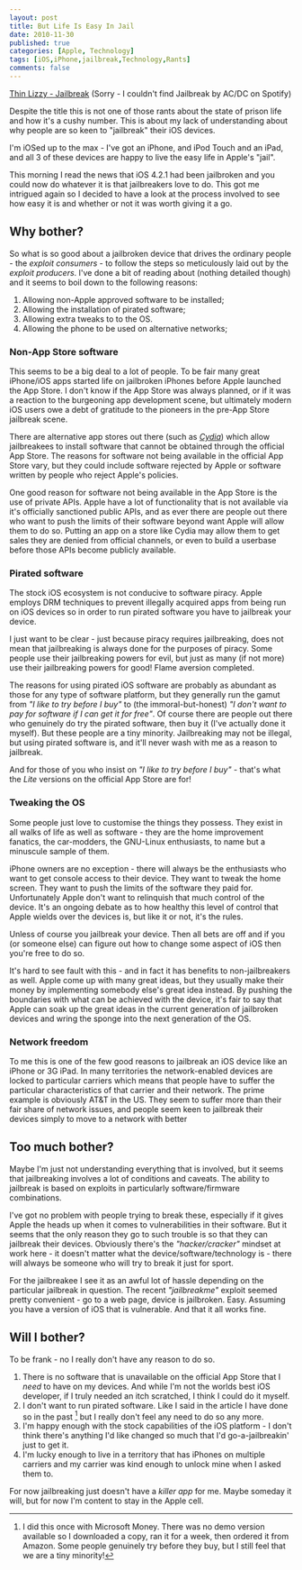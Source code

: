 ```yaml
---
layout: post
title: But Life Is Easy In Jail
date: 2010-11-30
published: true
categories: [Apple, Technology]
tags: [iOS,iPhone,jailbreak,Technology,Rants]
comments: false
---
```


[Thin Lizzy - Jailbreak](http://open.spotify.com/album/35g1RdojcIv7HKBKOMypbf)
(Sorry - I couldn't find Jailbreak by AC/DC on Spotify)

Despite the title this is not one of those rants about the state of prison life and how it's a cushy number. This is about my lack of understanding about why people are so keen to "jailbreak" their iOS devices.

I'm iOSed up to the max - I've got an iPhone, and iPod Touch and an iPad, and all 3 of these devices are happy to live the easy life in Apple's "jail".

This morning I read the news that iOS 4.2.1 had been jailbroken and you could now do whatever it is that jailbreakers love to do. This got me intrigued again so I decided to have a look at the process involved to see how easy it is and whether or not it was worth giving it a go.

Why bother?
-----------

So what is so good about a jailbroken device that drives the ordinary people - the *exploit consumers* - to follow the steps so meticulously laid out by the *exploit producers*. I've done a bit of reading about (nothing detailed though) and it seems to boil down to the following reasons:

1. Allowing non-Apple approved software to be installed;
2. Allowing the installation of pirated software;
3. Allowing extra tweaks to to the OS.
4. Allowing the phone to be used on alternative networks;

### Non-App Store software

This seems to be a big deal to a lot of people. To be fair many great iPhone/iOS apps started life on jailbroken iPhones before Apple launched the App Store. I don't know if the App Store was always planned, or if it was a reaction to the burgeoning app development scene, but ultimately modern iOS users owe a debt of gratitude to the pioneers in the pre-App Store jailbreak scene.

There are alternative app stores out there (such as *[Cydia][]*) which allow jailbreakees to install software that cannot be obtained through the official App Store. The reasons for software not being available in the official App Store vary, but they could include software rejected by Apple or software written by people who reject Apple's policies.

One good reason for software not being available in the App Store is the use of private APIs. Apple have a lot of functionality that is not available via it's officially sanctioned public APIs, and as ever there are people out there who want to push the limits of their software beyond want Apple will allow them to do so. Putting an app on a store like Cydia may allow them to get sales they are denied from official channels, or even to build a userbase before those APIs become publicly available.

[Cydia]: http://en.wikipedia.org/wiki/Cydia_(application)

### Pirated software

The stock iOS ecosystem is not conducive to software piracy. Apple employs DRM techniques to prevent illegally acquired apps from being run on iOS devices so in order to run pirated software you have to jailbreak your device.

I just want to be clear - just because piracy requires jailbreaking, does not mean that jailbreaking is always done for the purposes of piracy. Some people use their jailbreaking powers for evil, but just as many (if not more) use their jailbreaking powers for good! Flame aversion completed.

The reasons for using pirated iOS software are probably as abundant as those for any type of software platform, but they generally run the gamut from *"I like to try before I buy"* to (the immoral-but-honest) *"I don't want to pay for software if I can get it for free"*. Of course there are people out there who genuinely do try the pirated software, then buy it (I've actually done it myself). But these people are a tiny minority. Jailbreaking may not be illegal, but using pirated software is, and it'll never wash with me as a reason to jailbreak.

And for those of you who insist on *"I like to try before I buy"* - that's what the *Lite* versions on the official App Store are for!

### Tweaking the OS

Some people just love to customise the things they possess. They exist in all walks of life as well as software - they are the home improvement fanatics, the car-modders, the GNU-Linux enthusiasts, to name but a minuscule sample of them.

iPhone owners are no exception - there will always be the enthusiasts who want to get console access to their device. They want to tweak the home screen. They want to push the limits of the software they paid for. Unfortunately Apple don't want to relinquish that much control of the device. It's an ongoing debate as to how healthy this level of control that Apple wields over the devices is, but like it or not, it's the rules.

Unless of course you jailbreak your device. Then all bets are off and if you (or someone else) can figure out how to change some aspect of iOS then you're free to do so.

It's hard to see fault with this - and in fact it has benefits to non-jailbreakers as well. Apple come up with many great ideas, but they usually make their money by implementing somebody else's great idea instead. By pushing the boundaries with what can be achieved with the device, it's fair to say that Apple can soak up the great ideas in the current generation of jailbroken devices and wring the sponge into the next generation of the OS.

### Network freedom

To me this is one of the few good reasons to jailbreak an iOS device like an iPhone or 3G iPad. In many territories the network-enabled devices are locked to particular carriers which means that people have to suffer the particular characteristics of that carrier and their network. The prime example is obviously AT&T in the US. They seem to suffer more than their fair share of network issues, and people seem keen to jailbreak their devices simply to move to a network with better

Too much bother?
----------------

Maybe I'm just not understanding everything that is involved, but it seems that jailbreaking involves a lot of conditions and caveats. The ability to jailbreak is based on exploits in particularly software/firmware combinations.

I've got no problem with people trying to break these, especially if it gives Apple the heads up when it comes to vulnerabilities in their software. But it seems that the only reason they go to such trouble is so that they can jailbreak their devices. Obviously there's the *"hacker/cracker"* mindset at work here - it doesn't matter what the device/software/technology is - there will always be someone who will try to break it just for sport.

For the jailbreakee I see it as an awful lot of hassle depending on the particular jailbreak in question. The recent *"jailbreakme"* exploit seemed pretty convenient - go to a web page, device is jailbroken. Easy. Assuming you have a version of iOS that is vulnerable. And that it all works fine.

Will I bother?
--------------

To be frank - no I really don't have any reason to do so.

1. There is no software that is unavailable on the official App Store that I *need* to have on my devices. And while I'm not the worlds best iOS developer, if I truly needed an itch scratched, I think I could do it myself.
2. I don't want to run pirated software. Like I said in the article I have done so in the past [^1] but I really don't feel any need to do so any more.
3. I'm happy enough with the stock capabilities of the iOS platform - I don't think there's anything I'd like changed so much that I'd go-a-jailbreakin' just to get it.
4. I'm lucky enough to live in a territory that has iPhones on multiple carriers and my carrier was kind enough to unlock mine when I asked them to.

For now jailbreaking just doesn't have a *killer app* for me. Maybe someday it will, but for now I'm content to stay in the Apple cell.


[^1]: I did this once with Microsoft Money. There was no demo version available so I downloaded a copy, ran it for a week, then ordered it from Amazon. Some people genuinely try before they buy, but I still feel that we are a tiny minority!